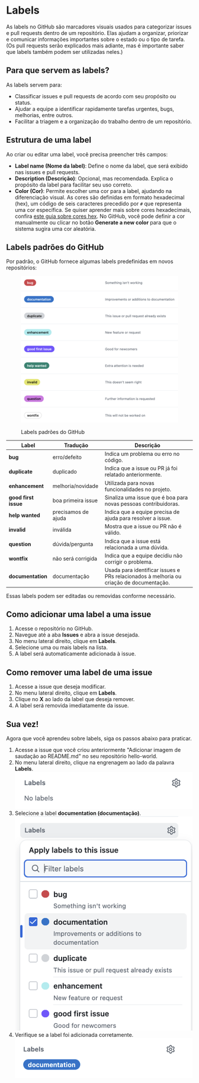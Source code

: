 # Labels

As labels no GitHub são marcadores visuais usados para categorizar issues e pull requests dentro de um repositório. Elas ajudam a organizar, priorizar e comunicar informações importantes sobre o estado ou o tipo de tarefa. (Os pull requests serão explicados mais adiante, mas é importante saber que labels também podem ser utilizadas neles.)

## Para que servem as labels?

As labels servem para:

* Classificar issues e pull requests de acordo com seu propósito ou status.
* Ajudar a equipe a identificar rapidamente tarefas urgentes, bugs, melhorias, entre outros.
* Facilitar a triagem e a organização do trabalho dentro de um repositório.

## Estrutura de uma label

Ao criar ou editar uma label, você precisa preencher três campos:

* **Label name (Nome da label)**: Define o nome da label, que será exibido nas issues e pull requests.
* **Description (Descrição)**: Opcional, mas recomendada. Explica o propósito da label para facilitar seu uso correto.
* **Color (Cor)**: Permite escolher uma cor para a label, ajudando na diferenciação visual. As cores são definidas em formato hexadecimal (hex), um código de seis caracteres precedido por `#` que representa uma cor específica. Se quiser aprender mais sobre cores hexadecimais, confira [este guia sobre cores hex](https://cidesp.com.br/artigo/tabela-de-cores-hexadecimal). No GitHub, você pode definir a cor manualmente ou clicar no botão **Generate a new color** para que o sistema sugira uma cor aleatória.

## Labels padrões do GitHub

Por padrão, o GitHub fornece algumas labels predefinidas em novos repositórios:

<figure><img src="../../.gitbook/assets/image (2) (2) (1).png" alt=""><figcaption><p>Labels padrões do GitHub</p></figcaption></figure>

| Label                | Tradução            | Descrição                                                                               |
| -------------------- | ------------------- | --------------------------------------------------------------------------------------- |
| **bug**              | erro/defeito        | Indica um problema ou erro no código.                                                   |
| **duplicate**        | duplicado           | Indica que a issue ou PR já foi relatado anteriormente.                                 |
| **enhancement**      | melhoria/novidade   | Utilizada para novas funcionalidades no projeto.                                        |
| **good first issue** | boa primeira issue  | Sinaliza uma issue que é boa para novas pessoas contribuidoras.                         |
| **help wanted**      | precisamos de ajuda | Indica que a equipe precisa de ajuda para resolver a issue.                             |
| **invalid**          | inválida            | Mostra que a issue ou PR não é válido.                                                  |
| **question**         | dúvida/pergunta     | Indica que a issue está relacionada a uma dúvida.                                       |
| **wontfix**          | não será corrigida  | Indica que a equipe decidiu não corrigir o problema.                                    |
| **documentation**    | documentação        | Usada para identificar issues e PRs relacionados à melhoria ou criação de documentação. |

Essas labels podem ser editadas ou removidas conforme necessário.

## Como adicionar uma label a uma issue

1. Acesse o repositório no GitHub.
2. Navegue até a aba **Issues** e abra a issue desejada.
3. No menu lateral direito, clique em **Labels**.
4. Selecione uma ou mais labels na lista.
5. A label será automaticamente adicionada à issue.

## Como remover uma label de uma issue

1. Acesse a issue que deseja modificar.
2. No menu lateral direito, clique em **Labels**.
3. Clique no **X** ao lado da label que deseja remover.
4. A label será removida imediatamente da issue.

## Sua vez!

Agora que você aprendeu sobre labels, siga os passos abaixo para praticar.

1. Acesse a issue que você criou anteriormente "Adicionar imagem de saudação ao README.md" no seu repositório hello-world.
2. No menu lateral direito, clique na engrenagem ao lado da palavra **Labels**.\
   ![](<../../.gitbook/assets/image (4).png>)
3. Selecione a label **documentation (documentação)**.\
   ![](<../../.gitbook/assets/image (3).png>)
4. Verifique se a label foi adicionada corretamente.\
   ![](<../../.gitbook/assets/image (5).png>)
